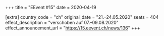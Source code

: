 +++
title = "EEvent #15"
date = 2020-04-19

[extra]
country_code = "ch"
original_date = "21.–24.05.2020"
seats = 404
effect_description = "verschoben auf 07.–09.08.2020"
effect_announcement_url = "https://15.eevent.ch/news/136"
+++
